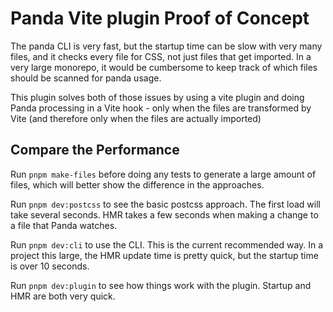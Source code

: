 # Panda Vite plugin Proof of Concept

The panda CLI is very fast, but the startup time can be slow with very many files, and it checks every file for CSS, not just files that get imported. In a very large monorepo, it would be cumbersome to keep track of which files should be scanned for panda usage.

This plugin solves both of those issues by using a vite plugin and doing Panda processing in a Vite hook - only when the files are transformed by Vite (and therefore only when the files are actually imported)

## Compare the Performance

Run `pnpm make-files` before doing any tests to generate a large amount of files, which will better show the difference in the approaches.

Run `pnpm dev:postcss` to see the basic postcss approach. The first load will take several seconds. HMR takes a few seconds when making a change to a file that Panda watches.

Run `pnpm dev:cli` to use the CLI. This is the current recommended way. In a project this large, the HMR update time is pretty quick, but the startup time is over 10 seconds.

Run `pnpm dev:plugin` to see how things work with the plugin. Startup and HMR are both very quick.
